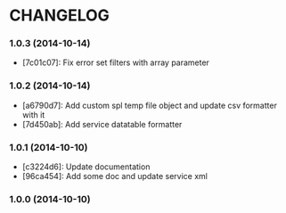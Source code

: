 # CHANGELOG #

### 1.0.3 (2014-10-14) ###

 * [7c01c07]: Fix error set filters with array parameter

### 1.0.2 (2014-10-14) ###

 * [a6790d7]: Add custom spl temp file object and update csv formatter with it
 * [7d450ab]: Add service datatable formatter

### 1.0.1 (2014-10-10) ###

 * [c3224d6]: Update documentation
 * [96ca454]: Add some doc and update service xml

### 1.0.0 (2014-10-10) ###
